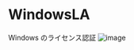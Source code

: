 # WindowsLA
Windows のライセンス認証
![image](https://user-images.githubusercontent.com/25288674/94719413-135c7d80-038e-11eb-92db-839605d42f90.png)
